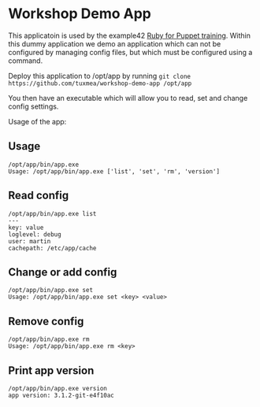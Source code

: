 # Workshop Demo App

This applicatoin is used by the example42 [Ruby for Puppet training](https://example42.com/training/).
Within this dummy application we demo an application which can not be configured by managing config files, but which must be configured using a command.

Deploy this application to /opt/app by running `git clone https://github.com/tuxmea/workshop-demo-app /opt/app`

You then have an executable which will allow you to read, set and change config settings.

Usage of the app:

## Usage
    /opt/app/bin/app.exe
    Usage: /opt/app/bin/app.exe ['list', 'set', 'rm', 'version']
    
## Read config
    /opt/app/bin/app.exe list
    ---
    key: value
    loglevel: debug
    user: martin
    cachepath: /etc/app/cache

## Change or add config
    /opt/app/bin/app.exe set
    Usage: /opt/app/bin/app.exe set <key> <value>

## Remove config
    /opt/app/bin/app.exe rm
    Usage: /opt/app/bin/app.exe rm <key>

## Print app version
    /opt/app/bin/app.exe version
    app version: 3.1.2-git-e4f10ac
